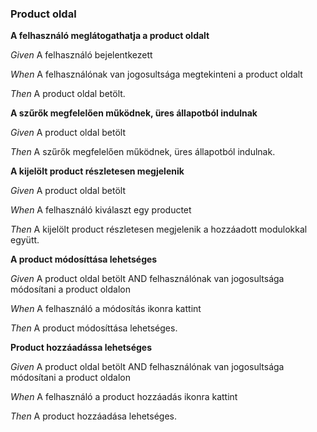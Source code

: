 ### Product oldal



**A felhasználó meglátogathatja a product oldalt**  

_Given_ A felhasználó bejelentkezett

_When_ A felhasználónak van jogosultsága megtekinteni a product oldalt

_Then_ A product oldal betölt.


**A szűrők megfelelően működnek, üres állapotból indulnak**  

_Given_ A product oldal betölt

_Then_ A szűrők megfelelően működnek, üres állapotból indulnak.


**A kijelölt product részletesen megjelenik**  

_Given_ A product oldal betölt

_When_ A felhasználó kiválaszt egy productet

_Then_ A kijelölt product részletesen megjelenik a hozzáadott modulokkal együtt.


**A product módosíttása lehetséges**  

_Given_ A product oldal betölt AND felhasználónak van jogosultsága módosítani a product oldalon

_When_ A felhasználó a módosítás ikonra kattint

_Then_ A product módosíttása lehetséges.


**Product hozzáadássa lehetséges**  

_Given_ A product oldal betölt AND felhasználónak van jogosultsága módosítani a product oldalon

_When_ A felhasználó a product hozzáadás ikonra kattint

_Then_ A product hozzáadása lehetséges.
